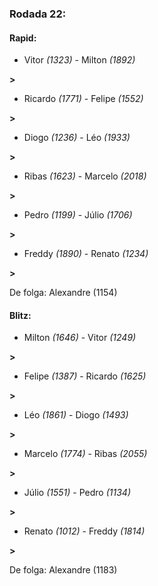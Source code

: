 ### Rodada 22:

#### Rapid:

* Vitor *(1323)*     -     Milton *(1892)*

 **>** 
* Ricardo *(1771)*     -     Felipe *(1552)*

 **>** 
* Diogo *(1236)*     -     Léo *(1933)*

 **>** 
* Ribas *(1623)*     -     Marcelo *(2018)*

 **>** 
* Pedro *(1199)*     -     Júlio *(1706)*

 **>** 
* Freddy *(1890)*     -     Renato *(1234)*

 **>** 

De folga: Alexandre (1154)

#### Blitz:

* Milton *(1646)*     -     Vitor *(1249)*

 **>** 
* Felipe *(1387)*     -     Ricardo *(1625)*

 **>** 
* Léo *(1861)*     -     Diogo *(1493)*

 **>** 
* Marcelo *(1774)*     -     Ribas *(2055)*

 **>** 
* Júlio *(1551)*     -     Pedro *(1134)*

 **>** 
* Renato *(1012)*     -     Freddy *(1814)*

 **>** 

De folga: Alexandre (1183)

